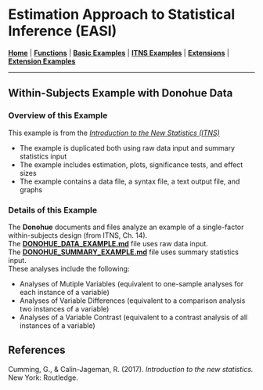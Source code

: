# Estimation Approach to Statistical Inference (EASI)

[**Home**](https://github.com/cwendorf/EASI/) | 
[**Functions**](https://github.com/cwendorf/EASI/tree/master/A-Functions) | 
[**Basic Examples**](https://github.com/cwendorf/EASI/tree/master/B-BasicExamples) | 
[**ITNS Examples**](https://github.com/cwendorf/EASI/tree/master/C-ITNSExamples) | 
[**Extensions**](https://github.com/cwendorf/EASI/tree/master/D-Extensions) | 
[**Extension Examples**](https://github.com/cwendorf/EASI/tree/master/E-ExtensionExamples) 

---

## Within-Subjects Example with Donohue Data

### Overview of this Example

This example is from the _[Introduction to the New Statistics (ITNS)](https://thenewstatistics.com/itns/ "Introduction to the New Statistics")_
- The example is duplicated both using raw data input and summary statistics input
- The example includes estimation, plots, significance tests, and effect sizes
- The example contains a data file, a syntax file, a text output file, and graphs

### Details of this Example

The **Donohue** documents and files analyze an example of a single-factor within-subjects design (from ITNS, Ch. 14).  
The [**DONOHUE_DATA_EXAMPLE.md**](./DONOHUE_DATA_EXAMPLE.md) file uses raw data input.  
The [**DONOHUE_SUMMARY_EXAMPLE.md**](./DONOHUE_SUMMARY_EXAMPLE.md) file uses summary statistics input.  
These analyses include the following:

- Analyses of Mutiple Variables (equivalent to one-sample analyses for each instance of a variable)
- Analyses of Variable Differences (equivalent to a comparison analysis two instances of a variable)
- Analyses of a Variable Contrast (equivalent to a contrast analysis of all instances of a variable)

## References

Cumming, G., & Calin-Jageman, R. (2017). _Introduction to the new statistics._ New York: Routledge.
